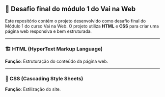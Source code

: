 ## 🚀 Desafio final do módulo 1 do **Vai na Web**

Este repositório contém o projeto desenvolvido como desafio final do Módulo 1 do curso Vai na Web. O projeto utiliza **HTML** e **CSS** para criar uma página web responsiva e bem estruturada.

***

### 🏗️ HTML (HyperText Markup Language)
**Função**: Estruturação do conteúdo da página web.

***

### 🎨 CSS (Cascading Style Sheets)
**Função**: Estilização do site.
